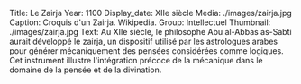 Title: Le Zairja
Year: 1100
Display_date: XIIe siècle
Media: ./images/zairja.jpg
Caption: Croquis d'un Zairja. Wikipedia. 
Group: Intellectuel
Thumbnail: ./images/zairja.jpg
Text: Au XIIe siècle, le philosophe Abu al-Abbas as-Sabti aurait développé le zairja, un dispositif utilisé par les astrologues arabes pour générer mécaniquement des pensées considérées comme logiques. Cet instrument illustre l'intégration précoce de la mécanique dans le domaine de la pensée et de la divination.